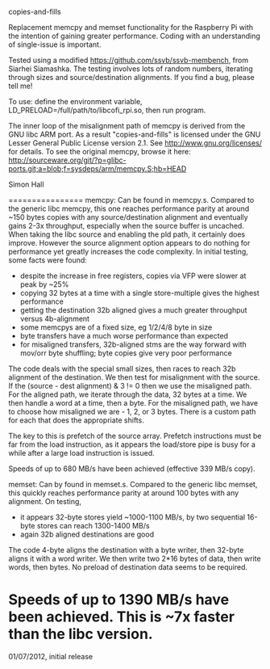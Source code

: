 copies-and-fills

Replacement memcpy and memset functionality for the Raspberry Pi with the intention of gaining greater performance.
Coding with an understanding of single-issue is important.

Tested using a modified https://github.com/ssvb/ssvb-membench, from Siarhei Siamashka.
The testing involves lots of random numbers, iterating through sizes and source/destination alignments.
If you find a bug, please tell me!

To use: define the environment variable, LD_PRELOAD=/full/path/to/libcofi_rpi.so, then run program.

The inner loop of the misalignment path of memcpy is derived from the GNU libc ARM port. As a result "copies-and-fills" is licensed under the GNU Lesser General Public License version 2.1. See http://www.gnu.org/licenses/ for details.
To see the original memcpy, browse it here: http://sourceware.org/git/?p=glibc-ports.git;a=blob;f=sysdeps/arm/memcpy.S;hb=HEAD

Simon Hall

================
memcpy:
Can be found in memcpy.s.
Compared to the generic libc memcpy, this one reaches performance parity at around ~150 bytes copies with any source/destination alignment and eventually gains 2-3x throughput, especially when the source buffer is uncached.
When taking the libc source and enabling the pld path, it certainly does improve. However the source alignment option appears to do nothing for performance yet greatly increases the code complexity.
In initial testing, some facts were found:
- despite the increase in free registers, copies via VFP were slower at peak by ~25%
- copying 32 bytes at a time with a single store-multiple gives the highest performance
- getting the destination 32b aligned gives a much greater throughput versus 4b-alignment
- some memcpys are of a fixed size, eg 1/2/4/8 byte in size
- byte transfers have a much worse performance than expected
- for misaligned transfers, 32b-aligned stms are the way forward with mov/orr byte shuffling; byte copies give very poor performance

The code deals with the special small sizes, then races to reach 32b alignment of the destination.
We then test for misalignment with the source. If the (source - dest alignment) & 3 != 0 then we use the misaligned path.
For the aligned path, we iterate through the data, 32 bytes at a time. We then handle a word at a time, then a byte.
For the misaligned path, we have to choose how misaligned we are - 1, 2, or 3 bytes. There is a custom path for each that does the appropriate shifts.

The key to this is prefetch of the source array. Prefetch instructions must be far from the load instruction, as it appears the load/store pipe is busy for a while after a large load instruction is issued.

Speeds of up to 680 MB/s have been achieved (effective 339 MB/s copy).

memset:
Can by found in memset.s.
Compared to the generic libc memset, this quickly reaches performance parity at around 100 bytes with any alignment.
On testing,
- it appears 32-byte stores yield ~1000-1100 MB/s, by two sequential 16-byte stores can reach 1300-1400 MB/s
- again 32b aligned destinations are good

The code 4-byte aligns the destination with a byte writer, then 32-byte aligns it with a word writer.
We then write two 2*16 bytes of data, then write words, then bytes.
No preload of destination data seems to be required.

Speeds of up to 1390 MB/s have been achieved. This is ~7x faster than the libc version.
================

01/07/2012, initial release

